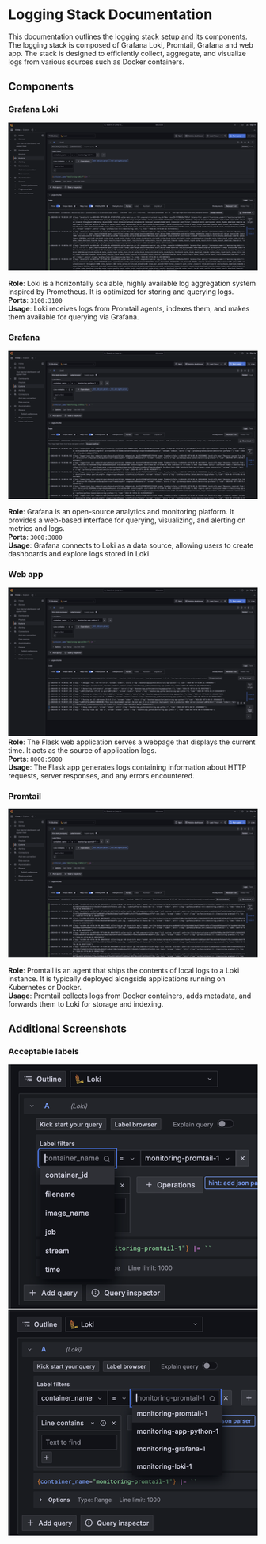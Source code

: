 # Logging Stack Documentation

This documentation outlines the logging stack setup and its components. The logging stack is composed of Grafana Loki,
Promtail, Grafana and web app. The stack is designed to efficiently collect, aggregate, and visualize logs from various
sources
such as Docker containers.

## Components

### Grafana Loki

![](screenshoots/loki.png)

**Role**: Loki is a horizontally scalable, highly available log aggregation system inspired by Prometheus. It is
optimized for storing and querying logs.\
**Ports**: `3100:3100`\
**Usage**: Loki receives logs from Promtail agents, indexes them, and makes them available for querying via Grafana.

### Grafana

![](screenshoots/grafana.png)

**Role**: Grafana is an open-source analytics and monitoring platform. It provides a web-based interface for querying,
visualizing, and alerting on metrics and logs. \
**Ports**: `3000:3000` \
**Usage**: Grafana connects to Loki as a data source, allowing users to create dashboards and explore logs stored in
Loki.

### Web app

![](screenshoots/web-app.png)
**Role**: The Flask web application serves a webpage that displays the current time. It acts as the source of
application logs. \
**Ports**: `8000:5000` \
**Usage**: The Flask app generates logs containing information about HTTP requests, server responses, and any errors
encountered.

### Promtail

![](screenshoots/promtail.png)

**Role**: Promtail is an agent that ships the contents of local logs to a Loki instance. It is typically deployed
alongside applications running on Kubernetes or Docker. \
**Usage**: Promtail collects logs from Docker containers, adds metadata, and forwards them to Loki for storage and
indexing.

## Additional Screenshots

### Acceptable labels

![](screenshoots/labels-1.png)
![](screenshoots/labels-2.png)
